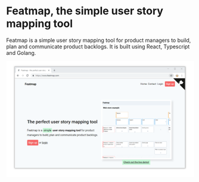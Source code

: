 # Featmap, the simple user story mapping tool
Featmap is a simple user story mapping tool for product managers to build, plan and communicate product backlogs. It is built using React, Typescript and Golang.

![Featmap screenshot](screenshot.png)
